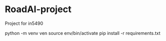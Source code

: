 # RoadAI-project
Project for in5490

python -m venv ven
source env/bin/activate
pip install -r requirements.txt
